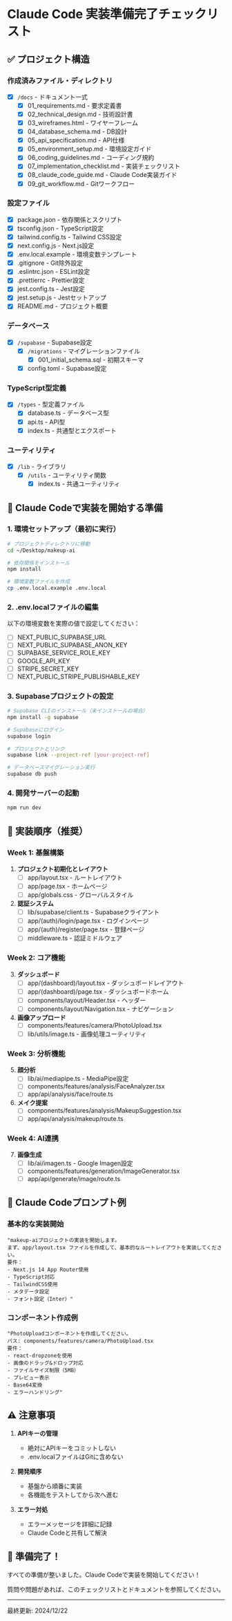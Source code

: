 # Claude Code 実装準備完了チェックリスト

## ✅ プロジェクト構造

### 作成済みファイル・ディレクトリ
- [x] `/docs` - ドキュメント一式
  - [x] 01_requirements.md - 要求定義書
  - [x] 02_technical_design.md - 技術設計書
  - [x] 03_wireframes.html - ワイヤーフレーム
  - [x] 04_database_schema.md - DB設計
  - [x] 05_api_specification.md - API仕様
  - [x] 05_environment_setup.md - 環境設定ガイド
  - [x] 06_coding_guidelines.md - コーディング規約
  - [x] 07_implementation_checklist.md - 実装チェックリスト
  - [x] 08_claude_code_guide.md - Claude Code実装ガイド
  - [x] 09_git_workflow.md - Gitワークフロー

### 設定ファイル
- [x] package.json - 依存関係とスクリプト
- [x] tsconfig.json - TypeScript設定
- [x] tailwind.config.ts - Tailwind CSS設定
- [x] next.config.js - Next.js設定
- [x] .env.local.example - 環境変数テンプレート
- [x] .gitignore - Git除外設定
- [x] .eslintrc.json - ESLint設定
- [x] .prettierrc - Prettier設定
- [x] jest.config.ts - Jest設定
- [x] jest.setup.js - Jestセットアップ
- [x] README.md - プロジェクト概要

### データベース
- [x] `/supabase` - Supabase設定
  - [x] `/migrations` - マイグレーションファイル
    - [x] 001_initial_schema.sql - 初期スキーマ
  - [x] config.toml - Supabase設定

### TypeScript型定義
- [x] `/types` - 型定義ファイル
  - [x] database.ts - データベース型
  - [x] api.ts - API型
  - [x] index.ts - 共通型とエクスポート

### ユーティリティ
- [x] `/lib` - ライブラリ
  - [x] `/utils` - ユーティリティ関数
    - [x] index.ts - 共通ユーティリティ

## 🚀 Claude Codeで実装を開始する準備

### 1. 環境セットアップ（最初に実行）
```bash
# プロジェクトディレクトリに移動
cd ~/Desktop/makeup-ai

# 依存関係をインストール
npm install

# 環境変数ファイルを作成
cp .env.local.example .env.local
```

### 2. .env.localファイルの編集
以下の環境変数を実際の値で設定してください：
- [ ] NEXT_PUBLIC_SUPABASE_URL
- [ ] NEXT_PUBLIC_SUPABASE_ANON_KEY
- [ ] SUPABASE_SERVICE_ROLE_KEY
- [ ] GOOGLE_API_KEY
- [ ] STRIPE_SECRET_KEY
- [ ] NEXT_PUBLIC_STRIPE_PUBLISHABLE_KEY

### 3. Supabaseプロジェクトの設定
```bash
# Supabase CLIのインストール（未インストールの場合）
npm install -g supabase

# Supabaseにログイン
supabase login

# プロジェクトとリンク
supabase link --project-ref [your-project-ref]

# データベースマイグレーション実行
supabase db push
```

### 4. 開発サーバーの起動
```bash
npm run dev
```

## 📝 実装順序（推奨）

### Week 1: 基盤構築
1. **プロジェクト初期化とレイアウト**
   - [ ] app/layout.tsx - ルートレイアウト
   - [ ] app/page.tsx - ホームページ
   - [ ] app/globals.css - グローバルスタイル

2. **認証システム**
   - [ ] lib/supabase/client.ts - Supabaseクライアント
   - [ ] app/(auth)/login/page.tsx - ログインページ
   - [ ] app/(auth)/register/page.tsx - 登録ページ
   - [ ] middleware.ts - 認証ミドルウェア

### Week 2: コア機能
3. **ダッシュボード**
   - [ ] app/(dashboard)/layout.tsx - ダッシュボードレイアウト
   - [ ] app/(dashboard)/page.tsx - ダッシュボードホーム
   - [ ] components/layout/Header.tsx - ヘッダー
   - [ ] components/layout/Navigation.tsx - ナビゲーション

4. **画像アップロード**
   - [ ] components/features/camera/PhotoUpload.tsx
   - [ ] lib/utils/image.ts - 画像処理ユーティリティ

### Week 3: 分析機能
5. **顔分析**
   - [ ] lib/ai/mediapipe.ts - MediaPipe設定
   - [ ] components/features/analysis/FaceAnalyzer.tsx
   - [ ] app/api/analysis/face/route.ts

6. **メイク提案**
   - [ ] components/features/analysis/MakeupSuggestion.tsx
   - [ ] app/api/analysis/makeup/route.ts

### Week 4: AI連携
7. **画像生成**
   - [ ] lib/ai/imagen.ts - Google Imagen設定
   - [ ] components/features/generation/ImageGenerator.tsx
   - [ ] app/api/generate/image/route.ts

## 🎯 Claude Codeプロンプト例

### 基本的な実装開始
```
"makeup-aiプロジェクトの実装を開始します。
まず、app/layout.tsx ファイルを作成して、基本的なルートレイアウトを実装してください。
要件：
- Next.js 14 App Router使用
- TypeScript対応
- TailwindCSS使用
- メタデータ設定
- フォント設定（Inter）"
```

### コンポーネント作成例
```
"PhotoUploadコンポーネントを作成してください。
パス: components/features/camera/PhotoUpload.tsx
要件：
- react-dropzoneを使用
- 画像のドラッグ&ドロップ対応
- ファイルサイズ制限（5MB）
- プレビュー表示
- Base64変換
- エラーハンドリング"
```

## ⚠️ 注意事項

1. **APIキーの管理**
   - 絶対にAPIキーをコミットしない
   - .env.localファイルはGitに含めない

2. **開発順序**
   - 基盤から順番に実装
   - 各機能をテストしてから次へ進む

3. **エラー対処**
   - エラーメッセージを詳細に記録
   - Claude Codeと共有して解決

## 🎉 準備完了！

すべての準備が整いました。Claude Codeで実装を開始してください！

質問や問題があれば、このチェックリストとドキュメントを参照してください。

---
最終更新: 2024/12/22